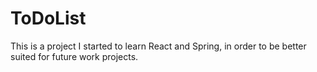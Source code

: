 # ToDoList
This is a project I started to learn React and Spring, in order to be better suited for future work projects.
